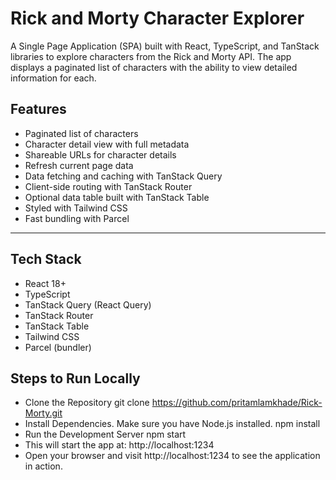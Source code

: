 # Rick and Morty Character Explorer

A Single Page Application (SPA) built with React, TypeScript, and TanStack libraries to explore characters from the Rick and Morty API. The app displays a paginated list of characters with the ability to view detailed information for each.


## Features

- Paginated list of characters
- Character detail view with full metadata
- Shareable URLs for character details
- Refresh current page data
- Data fetching and caching with TanStack Query
- Client-side routing with TanStack Router
- Optional data table built with TanStack Table
- Styled with Tailwind CSS
- Fast bundling with Parcel

---

## Tech Stack

- React 18+
- TypeScript
- TanStack Query (React Query)
- TanStack Router
- TanStack Table
- Tailwind CSS
- Parcel (bundler)

## Steps to Run Locally
- Clone the Repository
     git clone https://github.com/pritamlamkhade/Rick-Morty.git
- Install Dependencies. Make sure you have Node.js installed. 
    npm install
- Run the Development Server
   npm start
- This will start the app at:
    http://localhost:1234
- Open your browser and visit http://localhost:1234 to see the application in action.

